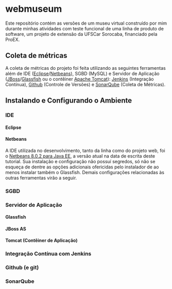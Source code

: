 # webmuseum
Este repositório contém as versões de um museu virtual construído por mim durante minhas atividades com teste funcional de uma linha de produto de software, um projeto de extensão da UFSCar Sorocaba, financiado pela ProEX.
## Coleta de métricas
A coleta de métricas do projeto foi feita utilizando as seguintes ferramentas além de IDE ([Eclipse](eclipse.org)/[Netbeans](netbeans.org)), SGBD (MySQL) e Servidor de Aplicação ([JBoss](jbossas.jboss.org)/[Glassfish](glassfish.java.net) ou o contêiner [Apache Tomcat](tomcat.apache.org)): [Jenkins](jenkins-ci.org) (Integração Contínua), [Github](github.com) (Controle de Versões) e [SonarQube](sonarqube.org) (Coleta de Métricas).
## Instalando e Configurando o Ambiente
### IDE
#### Eclipse
#### Netbeans
A IDE utilizada no desenvolvimento, tanto da linha como do projeto web, foi o [Netbeans 8.0.2 para Java EE](https://netbeans.org/downloads/index.html), a versão atual na data de escrita deste tutorial. Sua instalação e configuração não possuí segredos, só não se esqueça de dentre as opções adicionais ofericidas pelo instalador de ao menos instalar também o
Glassfish. Demais configurações relacionadas às outras ferramentas virão a seguir.
### SGBD
### Servidor de Aplicação
#### Glassfish
#### JBoss AS
#### Tomcat (Contêiner de Aplicação)
### Integração Contínua com Jenkins
### Github (e git)
### SonarQube
